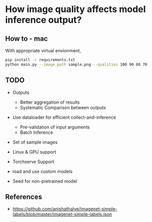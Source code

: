 # How image quality affects model inference output?


## How to - mac

With appropriate virtual envionment,

```bash
pip install -r requirements.txt
python main.py --image_path sample.png --qualities 100 90 80 70
```


## TODO

- Outputs
  - Better aggregation of results
  - Systematic Comparison between outputs
- Use dataloader for efficient collect-and-inference
  - Pre-validation of input arguments
  - Batch Inference

- Set of sample images
- Linux & GPU support
- Torchserve Support
- load and use custom models

- Seed for non-pretrained model

## References
- https://github.com/anishathalye/imagenet-simple-labels/blob/master/imagenet-simple-labels.json
